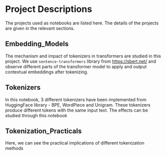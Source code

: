 # Project Descriptions
The projects used as notebooks are listed here. The details of the projects are given in the relevant sections.

## Embedding_Models
The mechanism and impact of tokenizers in transformers are studied in this project. We use `sentence-transformers` library from https://sbert.net/
and observe different parts of the transformer model to apply and output contextual embeddings after tokenizing.

## Tokenizers
In this notebook, 3 different tokenizers have been implemented from HuggingFace library - BPE, WordPiece and Unigram. These tokenizers produce different tokens with the same input text. The effects can be studied through this notebook

## Tokenization_Practicals
Here, we can see the practical implications of different tokenization methods